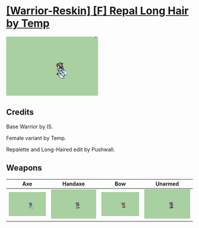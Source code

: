 # [\[Warrior-Reskin\] \[F\] Repal Long Hair by Temp](./)

<img src="./3.%20Axe/Axe_000.png" alt="[Warrior-Reskin] [F] Repal Long Hair by Temp standing" />

## Credits

Base Warrior by IS.

Female variant by Temp.

Repalette and Long-Haired edit by Pushwall.

## Weapons


|Axe |Handaxe |Bow |Unarmed |
|  :---: | :---: | :---: | :---: |
| <img alt="Axe animation" src="./3.%20Axe/Axe.gif" /> | <img alt="Handaxe animation" src="./4.%20Handaxe/Handaxe.gif" /> | <img alt="Bow animation" src="./5.%20Bow/Bow.gif" /> | <img alt="Unarmed animation" src="./8.%20Unarmed/Unarmed.gif" /> |
